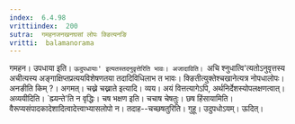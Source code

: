 ```yaml
---
index:  6.4.98
vrittiindex:  200
sutra:  गमहनजनखनघसां लोपः क्ङित्यनङि
vritti:  balamanorama 
---
```


गमहन। उपधाया इति। `ऊदुपधायाः' इत्यतस्तदनुवृत्तेरिति भावः। अजादाविति। `अचि श्नुधात्वि'त्यतोऽनुवृत्तस्य अचीत्यस्य अङ्गाक्षिप्तप्रत्ययविशेषणतया तदादिविधिलाभ त भावः। क्ङितीत्युक्तेश्चखानेत्यत्र नोपधालोपः। अनङीति किम् ?। अगमत्। चख्ने चख्नाते इत्यादि। व्यय। अयं वित्तत्यागेऽपि, अर्थनिर्देशस्योपलक्षणत्वात्। अव्ययीदिति। `ह्म्यन्ते'ति न वृद्धिः। चष भक्षण इति। चचाष चेषतुः। छष हिंसायामिति। वैरूप्यसंपादकादेशादित्वादेत्त्वाभ्यासलोपो न। तदाह--चच्छषतुरिति। गुहू। उदुपधोऽयम्। ऊदित्।


